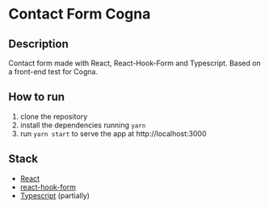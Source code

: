 # Contact Form Cogna

## Description
Contact form made with React, React-Hook-Form and Typescript. Based on a front-end test for Cogna.

## How to run
1. clone the repository
2. install the dependencies running `yarn`
3. run `yarn start` to serve the app at http://localhost:3000

## Stack
- [React](https://reactjs.org/)
- [react-hook-form](https://react-hook-form.com/)
- [Typescript](https://www.typescriptlang.org/) (partially)
